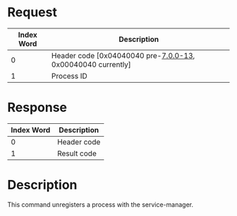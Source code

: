 # Request

| Index Word | Description                                                                          |
|------------|--------------------------------------------------------------------------------------|
| 0          | Header code \[0x04040040 pre-[7.0.0-13](7.0.0-13 "wikilink"), 0x00040040 currently\] |
| 1          | Process ID                                                                           |

# Response

| Index Word | Description |
|------------|-------------|
| 0          | Header code |
| 1          | Result code |

# Description

This command unregisters a process with the service-manager.